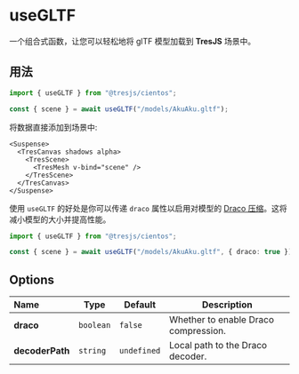 # useGLTF

一个组合式函数，让您可以轻松地将 glTF 模型加载到 **TresJS** 场景中。

## 用法

```ts
import { useGLTF } from "@tresjs/cientos";

const { scene } = await useGLTF("/models/AkuAku.gltf");
```

将数据直接添加到场景中:

```html{4}
<Suspense>
  <TresCanvas shadows alpha>
    <TresScene>
      <TresMesh v-bind="scene" />
    </TresScene>
  </TresCanvas>
</Suspense>
```

使用 `useGLTF` 的好处是你可以传递 `draco` 属性以启用对模型的 [Draco 压缩](https://threejs.org/docs/index.html?q=drac#examples/en/loaders/DRACOLoader)。这将减小模型的大小并提高性能。

```ts
import { useGLTF } from "@tresjs/cientos";

const { scene } = await useGLTF("/models/AkuAku.gltf", { draco: true });
```

## Options

| Name            | Type      | Default     | Description                          |
| :-------------- | --------- | ----------- | ------------------------------------ |
| **draco**       | `boolean` | `false`     | Whether to enable Draco compression. |
| **decoderPath** | `string`  | `undefined` | Local path to the Draco decoder.     |
